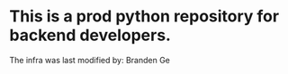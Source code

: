 # This is a prod python repository for backend developers.
The infra was last modified by: Branden Ge
